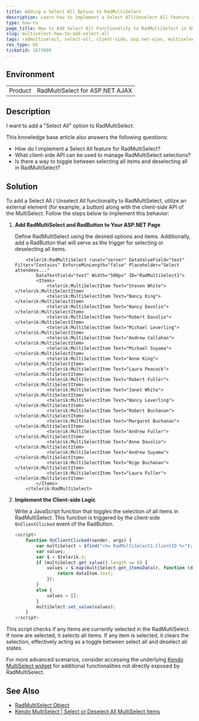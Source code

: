 ```yaml
---
title: Adding a Select All Option to RadMultiSelect
description: Learn how to implement a Select All/Unselect All feature in RadMultiSelect using an external button and the client-side API.
type: how-to
page_title: How to Add Select All Functionality to RadMultiSelect in ASP.NET AJAX
slug: multiselect-how-to-add-select-all
tags: radmultiselect, select-all, client-side, asp.net-ajax, multiselect
res_type: kb
ticketid: 1673089
---
```


## Environment

<table>
<tbody>
<tr>
<td>Product</td>
<td>RadMultiSelect for ASP.NET AJAX</td>
</tr>
</tbody>
</table>

## Description

I want to add a "Select All" option to RadMultiSelect.

This knowledge base article also answers the following questions:
- How do I implement a Select All feature for RadMultiSelect?
- What client-side API can be used to manage RadMultiSelect selections?
- Is there a way to toggle between selecting all items and deselecting all in RadMultiSelect?

## Solution

To add a Select All / Unselect All functionality to RadMultiSelect, utilize an external element (for example, a button) along with the client-side API of the MultiSelect. Follow the steps below to implement this behavior:

1. **Add RadMultiSelect and RadButton to Your ASP.NET Page**

   Define RadMultiSelect using the desired options and items. Additionally, add a RadButton that will serve as the trigger for selecting or deselecting all items.

    ```ASPX
        <telerik:RadMultiSelect runat="server" DataValueField="text" Filter="Contains" EnforceMinLength="false" Placeholder="Select attendees..."
            DataTextField="text" Width="500px" ID="RadMultiSelect1">
            <Items>
                <telerik:MultiSelectItem Text="Steven White"></telerik:MultiSelectItem>
                <telerik:MultiSelectItem Text="Nancy King"></telerik:MultiSelectItem>
                <telerik:MultiSelectItem Text="Nancy Davolio"></telerik:MultiSelectItem>
                <telerik:MultiSelectItem Text="Robert Davolio"></telerik:MultiSelectItem>
                <telerik:MultiSelectItem Text="Michael Leverling"></telerik:MultiSelectItem>
                <telerik:MultiSelectItem Text="Andrew Callahan"></telerik:MultiSelectItem>
                <telerik:MultiSelectItem Text="Michael Suyama"></telerik:MultiSelectItem>
                <telerik:MultiSelectItem Text="Anne King"></telerik:MultiSelectItem>
                <telerik:MultiSelectItem Text="Laura Peacock"></telerik:MultiSelectItem>
                <telerik:MultiSelectItem Text="Robert Fuller"></telerik:MultiSelectItem>
                <telerik:MultiSelectItem Text="Janet White"></telerik:MultiSelectItem>
                <telerik:MultiSelectItem Text="Nancy Leverling"></telerik:MultiSelectItem>
                <telerik:MultiSelectItem Text="Robert Buchanan"></telerik:MultiSelectItem>
                <telerik:MultiSelectItem Text="Margaret Buchanan"></telerik:MultiSelectItem>
                <telerik:MultiSelectItem Text="Andrew Fuller"></telerik:MultiSelectItem>
                <telerik:MultiSelectItem Text="Anne Davolio"></telerik:MultiSelectItem>
                <telerik:MultiSelectItem Text="Andrew Suyama"></telerik:MultiSelectItem>
                <telerik:MultiSelectItem Text="Nige Buchanan"></telerik:MultiSelectItem>
                <telerik:MultiSelectItem Text="Laura Fuller"></telerik:MultiSelectItem>
            </Items>
        </telerik:RadMultiSelect>
    ```

2. **Implement the Client-side Logic**

   Write a JavaScript function that toggles the selection of all items in RadMultiSelect. This function is triggered by the client-side `OnClientClicked` event of the RadButton.

    ```JavaScript
    <script>
        function OnClientClicked(sender, args) {
            var multiSelect = $find("<%= RadMultiSelect1.ClientID %>");
            var values;
            var $ = $telerik.$;
            if (multiSelect.get_value().length == 0) {
                values = $.map(multiSelect.get_itemsData(), function (dataItem) {
                    return dataItem.text;
                });
            }
            else {
                values = [];
            }
            multiSelect.set_value(values);
        }
    </script>
    ```

This script checks if any items are currently selected in the RadMultiSelect. If none are selected, it selects all items. If any item is selected, it clears the selection, effectively acting as a toggle between select all and deselect all states.

For more advanced scenarios, consider accessing the underlying [Kendo MultiSelect widget](https://docs.telerik.com/kendo-ui/knowledge-base/select-deselect-all-items) for additional functionalities not directly exposed by RadMultiSelect.

## See Also

- [RadMultiSelect Object](https://docs.telerik.com/devtools/aspnet-ajax/controls/multiselect/client-side-programming/overview)
- [Kendo MultiSelect | Select or Deselect All MultiSelect Items](https://docs.telerik.com/kendo-ui/knowledge-base/select-deselect-all-items)
